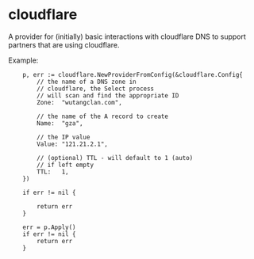 # cloudflare

A provider for (initially) basic interactions with cloudflare DNS to support partners that are using cloudflare.

Example:

```golang
    p, err := cloudflare.NewProviderFromConfig(&cloudflare.Config{
        // the name of a DNS zone in
        // cloudflare, the Select process
        // will scan and find the appropriate ID
		Zone:  "wutangclan.com",

        // the name of the A record to create
		Name:  "gza",

        // the IP value
		Value: "121.21.2.1",

        // (optional) TTL - will default to 1 (auto)
        // if left empty
		TTL:   1,
	})

	if err != nil {

		return err
	}

	err = p.Apply()
	if err != nil {
		return err
	}
```
